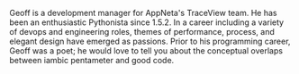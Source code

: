 Geoff is a development manager for AppNeta's TraceView
team. He has been an enthusiastic Pythonista since 1.5.2.
In a career including a variety of devops and engineering
roles, themes of performance, process, and elegant design
have emerged as passions. Prior to his programming
career, Geoff was a poet; he would love to tell you about
the conceptual overlaps between iambic pentameter and
good code.

